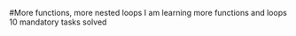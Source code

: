 #More functions, more nested loops
I am learning more functions and loops
10 mandatory tasks solved
